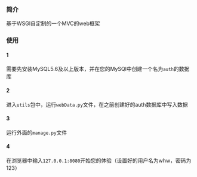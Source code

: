 ### 简介
基于WSGI自定制的一个MVC的web框架
### 使用
#### 1
需要先安装MySQL5.6及以上版本，并在您的MySQl中创建一个名为`auth`的数据库
#### 2
进入`utils`包中，运行`webData.py`文件，在之前创建好的auth数据库中写入数据
#### 3
运行外面的`manage.py`文件
#### 4
在浏览器中输入`127.0.0.1:8080`开始您的体验（设置好的用户名为whw，密码为123）
